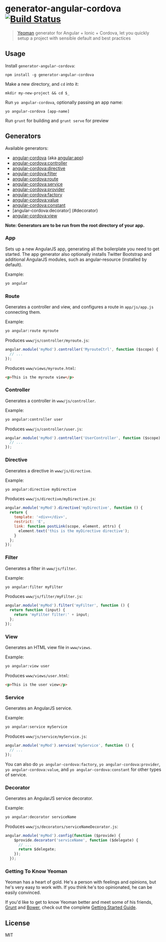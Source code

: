# generator-angular-cordova [![Build Status](https://secure.travis-ci.org/wangshijun2010/generator-angular-cordova.png?branch=master)](https://travis-ci.org/wangshijun2010/generator-angular-cordova)

> [Yeoman](http://yeoman.io) generator for Angular + Ionic + Cordova, let you quickly setup a project with sensible default and best practices

## Usage

Install `generator-angular-cordova`:
```
npm install -g generator-angular-cordova
```

Make a new directory, and `cd` into it:
```
mkdir my-new-project && cd $_
```

Run `yo angular-cordova`, optionally passing an app name:
```
yo angular-cordova [app-name]
```

Run `grunt` for building and `grunt serve` for preview


## Generators

Available generators:

* [angular-cordova](#app) (aka [angular:app](#app))
* [angular-cordova:controller](#controller)
* [angular-cordova:directive](#directive)
* [angular-cordova:filter](#filter)
* [angular-cordova:route](#route)
* [angular-cordova:service](#service)
* [angular-cordova:provider](#service)
* [angular-cordova:factory](#service)
* [angular-cordova:value](#service)
* [angular-cordova:constant](#service)
* [angular-cordova:decorator] (#decorator)
* [angular-cordova:view](#view)

**Note: Generators are to be run from the root directory of your app.**

### App
Sets up a new AngularJS app, generating all the boilerplate you need to get started. The app generator also optionally installs Twitter Bootstrap and additional AngularJS modules, such as angular-resource (installed by default).

Example:
```bash
yo angular
```

### Route
Generates a controller and view, and configures a route in `app/js/app.js` connecting them.

Example:
```bash
yo angular:route myroute
```

Produces `www/js/controller/myroute.js`:
```javascript
angular.module('myMod').controller('MyrouteCtrl', function ($scope) {
  // ...
});
```

Produces `www/views/myroute.html`:
```html
<p>This is the myroute view</p>
```

### Controller
Generates a controller in `www/js/controller`.

Example:
```bash
yo angular:controller user
```

Produces `www/js/controller/user.js`:
```javascript
angular.module('myMod').controller('UserController', function ($scope) {
  // ...
});
```
### Directive
Generates a directive in `www/js/directive`.

Example:
```bash
yo angular:directive myDirective
```

Produces `www/js/directive/myDirective.js`:
```javascript
angular.module('myMod').directive('myDirective', function () {
  return {
    template: '<div></div>',
    restrict: 'E',
    link: function postLink(scope, element, attrs) {
      element.text('this is the myDirective directive');
    }
  };
});
```

### Filter
Generates a filter in `www/js/filter`.

Example:
```bash
yo angular:filter myFilter
```

Produces `www/js/filter/myFilter.js`:
```javascript
angular.module('myMod').filter('myFilter', function () {
  return function (input) {
    return 'myFilter filter:' + input;
  };
});
```

### View
Generates an HTML view file in `www/views`.

Example:
```bash
yo angular:view user
```

Produces `www/views/user.html`:
```html
<p>This is the user view</p>
```

### Service
Generates an AngularJS service.

Example:
```bash
yo angular:service myService
```

Produces `www/js/service/myService.js`:
```javascript
angular.module('myMod').service('myService', function () {
  // ...
});
```

You can also do `yo angular-cordova:factory`, `yo angular-cordova:provider`, `yo angular-cordova:value`, and `yo angular-cordova:constant` for other types of service.

### Decorator
Generates an AngularJS service decorator.

Example:
```bash
yo angular:decorator serviceName
```

Produces `www/js/decorators/serviceNameDecorator.js`:
```javascript
angular.module('myMod').config(function ($provide) {
    $provide.decorator('serviceName', function ($delegate) {
      // ...
      return $delegate;
    });
  });
```

### Getting To Know Yeoman

Yeoman has a heart of gold. He's a person with feelings and opinions, but he's very easy to work with. If you think he's too opinionated, he can be easily convinced.

If you'd like to get to know Yeoman better and meet some of his friends, [Grunt](http://gruntjs.com) and [Bower](http://bower.io), check out the complete [Getting Started Guide](https://github.com/yeoman/yeoman/wiki/Getting-Started).


## License

MIT
